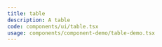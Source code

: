 ```yaml
---
title: table
description: A table
code: components/ui/table.tsx
usage: components/component-demo/table-demo.tsx
---
```

